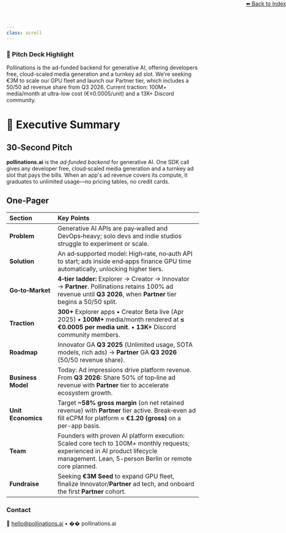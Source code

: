 ```yaml
---
class: scroll
---
```


<div style="text-align: right; position: absolute; top: 0; right: 0;">
<a href="/10">⬅️ Back to Index</a>
</div>

<div class="bg-yellow-100 p-4 rounded-lg border-l-4 border-yellow-500 mb-6">
  <h3 class="text-lg font-bold text-yellow-800">🌟 Pitch Deck Highlight</h3>
  <p class="text-yellow-800">Pollinations is the ad-funded backend for generative AI, offering developers free, cloud-scaled media generation and a turnkey ad slot. We're seeking €3M to scale our GPU fleet and launch our Partner tier, which includes a 50/50 ad revenue share from Q3 2026. Current traction: 100M+ media/month at ultra-low cost (€≤0.0005/unit) and a 13K+ Discord community.</p>
</div>

# 📑 **Executive Summary**

## 30‑Second Pitch

**pollinations.ai** is the *ad‑funded backend* for generative AI. One SDK call gives any developer free, cloud‑scaled media generation and a turnkey ad slot that pays the bills. When an app's ad revenue covers its compute, it graduates to unlimited usage—no pricing tables, no credit cards.

## One‑Pager

| Section            | Key Points                                                                                                                                                                |
| :----------------- | :------------------------------------------------------------------------------------------------------------------------------------------------------------------------ |
| **Problem**        | Generative AI APIs are pay‑walled and DevOps‑heavy; solo devs and indie studios struggle to experiment or scale.                                                            |
| **Solution**       | An ad‑supported model: High‑rate, no‑auth API to start; ads inside end‑apps finance GPU time automatically, unlocking higher tiers.                                |
| **Go‑to‑Market**   | **4‑tier ladder:** Explorer → Creator → Innovator → **Partner**. Pollinations retains 100% ad revenue until **Q3 2026**, when **Partner** tier begins a 50/50 split.             |
| **Traction**       | **300+** Explorer apps • Creator Beta live (Apr 2025) • **100M+** media/month rendered at **≤ €0.0005 per media unit**. • **13K+** Discord community members.                 |
| **Roadmap**        | Innovator GA **Q3 2025** (Unlimited usage, SOTA models, rich ads) → **Partner** GA **Q3 2026** (50/50 revenue share).                                                            |
| **Business Model** | Today: Ad impressions drive platform revenue. From **Q3 2026:** Share 50% of top‑line ad revenue with **Partner** tier to accelerate ecosystem growth.                         |
| **Unit Economics** | Target **~58% gross margin** (on net retained revenue) with **Partner** tier active. Break‑even ad fill eCPM for platform ≈ **€1.20 (gross)** on a per-app basis.                |
| **Team**           | Founders with proven AI platform execution: Scaled core tech to 100M+ monthly requests; experienced in AI product lifecycle management. Lean, 5-person Berlin or remote core planned. |
| **Fundraise**      | Seeking **€3M Seed** to expand GPU fleet, finalize Innovator/**Partner** ad tech, and onboard the first **Partner** cohort.                                                   |

### Contact

📧 [hello@pollinations.ai](mailto:hello@pollinations.ai) • �� pollinations.ai

